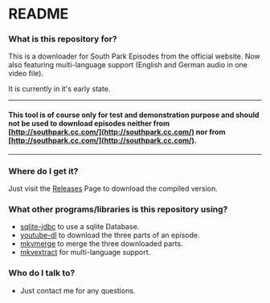 # README #



### What is this repository for? ###
This is a downloader for South Park Episodes from the official website. Now also featuring multi-language support (English and German audio in one video file).

It is currently in it's early state.

------------------------------------

#### This tool is of course only for test and demonstration purpose and should not be used to download episodes neither from [http://southpark.cc.com/](http://southpark.cc.com/) nor from [http://southpark.cc.com/](http://southpark.cc.com/). ####

------------------------------------

### Where do I get it? ###

Just visit the [Releases](https://github.com/flokol120/South-Park-Downloader/releases/) Page to download the compiled version.

### What other programs/libraries is this repository using? ###

* [sqlite-jdbc](https://github.com/xerial/sqlite-jdbc) to use a sqlite Database.
* [youtube-dl](https://rg3.github.io/youtube-dl/) to download the three parts of an episode.
* [mkvmerge](https://mkvtoolnix.download/doc/mkvmerge.html) to merge the three downloaded parts.
* [mkvextract](https://mkvtoolnix.download/doc/mkvextract.html) for multi-language support.

### Who do I talk to? ###

* Just contact me for any questions.
